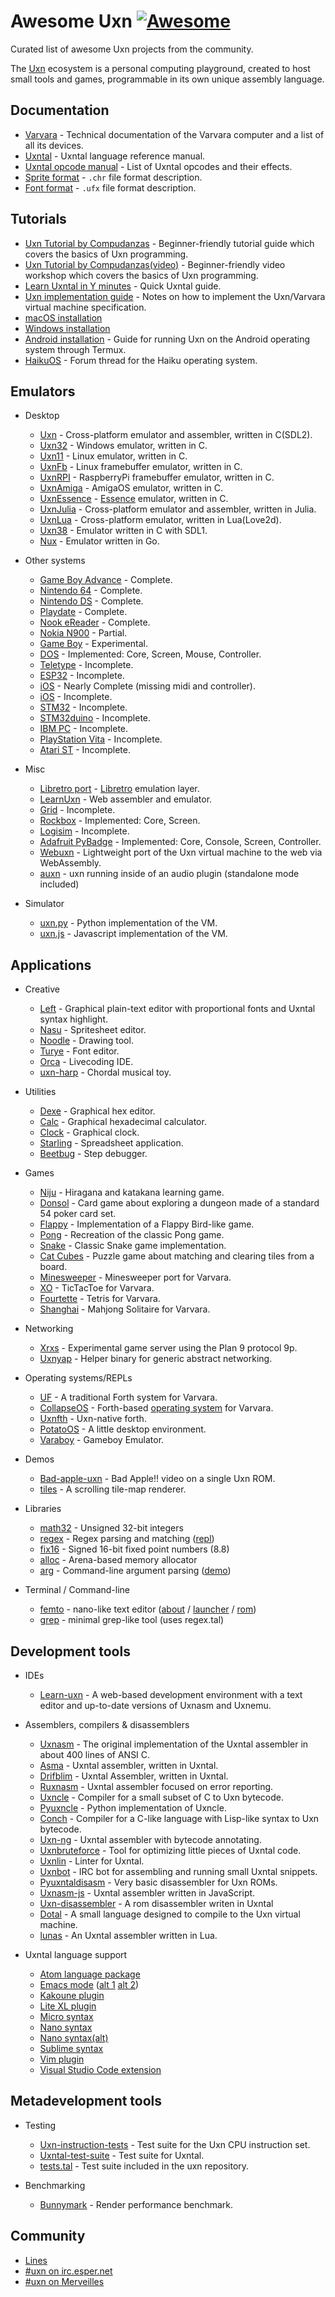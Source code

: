 # Awesome Uxn [![Awesome](https://awesome.re/badge.svg)](https://awesome.re)

Curated list of awesome Uxn projects from the community.

The [Uxn](https://100r.co/site/uxn.html) ecosystem is a personal computing playground, created to host small tools and games, programmable in its own unique assembly language.

## Documentation

- [Varvara](https://wiki.xxiivv.com/site/varvara.html) - Technical documentation of the Varvara computer and a list of all its devices.
- [Uxntal](https://wiki.xxiivv.com/site/uxntal.html) - Uxntal language reference manual.
- [Uxntal opcode manual](https://wiki.xxiivv.com/site/uxntal_reference.html) - List of Uxntal opcodes and their effects.
- [Sprite format](https://wiki.xxiivv.com/site/chr_format.html) - `.chr` file format description.
- [Font format](https://wiki.xxiivv.com/site/ufx_format.html) - `.ufx` file format description.

## Tutorials

- [Uxn Tutorial by Compudanzas](https://compudanzas.net/uxn_tutorial.html) - Beginner-friendly tutorial guide which covers the basics of Uxn programming.
- [Uxn Tutorial by Compudanzas(video)](https://www.youtube.com/watch?v=LrNuq_JgaOA) - Beginner-friendly video workshop which covers the basics of Uxn programming.
- [Learn Uxntal in Y minutes](https://learnxinyminutes.com/docs/uxntal/) - Quick Uxntal guide.
- [Uxn implementation guide](https://github.com/DeltaF1/uxn-impl-guide) - Notes on how to implement the Uxn/Varvara virtual machine specification.
- [macOS installation](https://eli.li/2021/09/27/how-to-install-uxn-on-macos)
- [Windows installation](https://itch.io/t/1605965/a-quick-guide-to-running-this-software)
- [Android installation](https://llllllll.co/t/uxn-virtual-computer/46103/253) - Guide for running Uxn on the Android operating system through Termux.
- [HaikuOS](https://discuss.haiku-os.org/t/uxn-ecosystem-on-haiku/12209) - Forum thread for the Haiku operating system.

## Emulators

* Desktop

  - [Uxn](https://git.sr.ht/~rabbits/uxn) - Cross-platform emulator and assembler, written in C(SDL2).
  - [Uxn32](https://github.com/randrew/uxn32) - Windows emulator, written in C.
  - [Uxn11](https://git.sr.ht/~rabbits/uxn11) - Linux emulator, written in C.
  - [UxnFb](https://git.badd10de.dev/uxnfb) - Linux framebuffer emulator, written in C.
  - [UxnRPI](https://git.badd10de.dev/uxnrpi) - RaspberryPi framebuffer emulator, written in C.
  - [UxnAmiga](https://code.mathr.co.uk/uxn-amiga) - AmigaOS emulator, written in C.
  - [UxnEssence](https://gitlab.com/nakst/essence/-/tree/master/ports/uxn) - [Essence](https://gitlab.com/nakst/essence) emulator, written in C.
  - [UxnJulia](https://github.com/Ismael-VC/Varvara.jl) - Cross-platform emulator and assembler, written in Julia.
  - [UxnLua](https://github.com/DeltaF1/uxn-lua) - Cross-platform emulator, written in Lua(Love2d).
  - [Uxn38](http://zzo38computer.org/fossil/uxn.ui) - Emulator written in C with SDL1.
  - [Nux](https://github.com/nf/nux) - Emulator written in Go.

* Other systems

  - [Game Boy Advance](https://git.badd10de.dev/uxngba) - Complete.
  - [Nintendo 64](https://git.badd10de.dev/uxn64) - Complete.
  - [Nintendo DS](https://github.com/asiekierka/uxnds) - Complete.
  - [Playdate](https://git.sr.ht/~rabbits/uxn-playdate) - Complete.
  - [Nook eReader](https://git.badd10de.dev/uxnnst/) - Complete.
  - [Nokia N900](https://git.sr.ht/~foura/uxn900) - Partial.
  - [Game Boy](https://github.com/tbsp/uxngb) - Experimental.
  - [DOS](https://git.sr.ht/~rabbits/uxn-vga) - Implemented: Core, Screen, Mouse, Controller.
  - [Teletype](https://github.com/csboling/teluxn) - Incomplete.
  - [ESP32](https://github.com/max22-/uxn-esp32) - Incomplete.
  - [iOS](https://github.com/paiv/uxn-ios) - Nearly Complete (missing midi and controller).
  - [iOS](https://github.com/kylestew/UxniOS) - Incomplete.
  - [STM32](https://github.com/kylestew/armuxn) - Incomplete.
  - [STM32duino](https://github.com/cassvs/arduxno-demo) - Incomplete.
  - [IBM PC](https://github.com/cr1901/pcuxn) - Incomplete.
  - [PlayStation Vita](https://github.com/ivodopiviz/uxnvita) - Incomplete.
  - [Atari ST](https://framagit.org/Bartitsu59/stuxn) - Incomplete.

* Misc

  - [Libretro port](https://github.com/kivutar/uxn) - [Libretro](https://www.libretro.com/) emulation layer.
  - [LearnUxn](https://git.sr.ht/~metasyn/learn-uxn/) - Web assembler and emulator.
  - [Grid](https://tildegit.org/nihilazo/grid-uxn) - Incomplete.
  - [Rockbox](https://tilde.town/~nihilazo/varvara_rockbox.html) - Implemented: Core, Screen.
  - [Logisim](https://github.com/DeltaF1/uxn-logisim) - Incomplete.
  - [Adafruit PyBadge](https://git.sr.ht/~poyu/uxn-pybadge) - Implemented: Core, Console, Screen, Controller.
  - [Webuxn](https://github.com/aduros/webuxn) - Lightweight port of the Uxn virtual machine to the web via WebAssembly.
  - [auxn](https://github.com/saucesaft/auxn) - uxn running inside of an audio plugin (standalone mode included)

* Simulator

  - [uxn.py](https://github.com/max22-/uxnemu.py) - Python implementation of the VM.
  - [uxn.js](https://git.sr.ht/~rabbits/uxn5) - Javascript implementation of the VM.

## Applications

* Creative

  - [Left](https://wiki.xxiivv.com/site/left.html) - Graphical plain-text editor with proportional fonts and Uxntal syntax highlight.
  - [Nasu](https://wiki.xxiivv.com/site/nasu.html) - Spritesheet editor.
  - [Noodle](https://wiki.xxiivv.com/site/noodle.html) - Drawing tool.
  - [Turye](https://wiki.xxiivv.com/site/turye.html) - Font editor.
  - [Orca](https://wiki.xxiivv.com/site/orca.html) - Livecoding IDE.
  - [uxn-harp](https://github.com/lynn/uxn-harp) - Chordal musical toy.

* Utilities

  - [Dexe](https://wiki.xxiivv.com/site/dexe.html) - Graphical hex editor.
  - [Calc](https://git.sr.ht/~rabbits/uxn/tree/main/item/projects/software/calc.tal) - Graphical hexadecimal calculator.
  - [Clock](https://git.sr.ht/~rabbits/uxn/tree/main/item/projects/examples/devices/datetime.tal) - Graphical clock.
  - [Starling](https://git.sr.ht/~cabrendan/starling) - Spreadsheet application.
  - [Beetbug](https://git.sr.ht/~rabbits/beetbug) - Step debugger.

* Games

  - [Niju](https://hundredrabbits.itch.io/niju) - Hiragana and katakana learning game.
  - [Donsol](https://hundredrabbits.itch.io/donsol) - Card game about exploring a dungeon made of a standard 54 poker card set.
  - [Flappy](https://github.com/keijiro/uxn-sketches/blob/main/flappy.tal) - Implementation of a Flappy Bird-like game.
  - [Pong](https://compudanzas.net/uxn_tutorial_day_6.html) - Recreation of the classic Pong game.
  - [Snake](https://git.sr.ht/~rabbits/uxn/tree/main/item/projects/examples/demos/snake.tal) - Classic Snake game implementation.
  - [Cat Cubes](https://pup.town/catcubes.html) - Puzzle game about matching and clearing tiles from a board.
  - [Minesweeper](https://git.sr.ht/~rabbits/minesweeper) - Minesweeper port for Varvara.
  - [XO](https://garden.bouncepaw.com/hypha/xo.tal) - TicTacToe for Varvara.
  - [Fourtette](https://github.com/nf/fourtette) - Tetris for Varvara.
  - [Shanghai](https://github.com/lynn/shanghai) - Mahjong Solitaire for Varvara.

* Networking

  - [Xrxs](https://nilfm.cc/git/xrxs/about/) - Experimental game server using the Plan 9 protocol 9p.
  - [Uxnyap](https://github.com/klardotsh/uxnyap) - Helper binary for generic abstract networking.

* Operating systems/REPLs

  - [UF](http://www.call-with-current-continuation.org/uf/uf.html) - A traditional Forth system for Varvara.
  - [CollapseOS](https://github.com/schierlm/collapseos-uxn) - Forth-based [operating system](http://collapseos.org/) for Varvara.
  - [Uxnfth](https://git.sr.ht/~binarycat/uxnfth) - Uxn-native forth.
  - [PotatoOS](http://wiki.xxiivv.com/site/potato.html) - A little desktop environment.
  - [Varaboy](https://github.com/tbsp/varaboy) - Gameboy Emulator.

* Demos

  - [Bad-apple-uxn](https://github.com/karolbelina/bad-apple-uxn) - Bad Apple!! video on a single Uxn ROM.
  - [tiles](https://codeberg.org/kira/uxn-demos/src/branch/master/tiles.tal) - A scrolling tile-map renderer.

* Libraries

  - [math32](http://plastic-idolatry.com/erik/nxu/math32.tal) - Unsigned 32-bit integers
  - [regex](http://plastic-idolatry.com/erik/nxu/regex.tal) - Regex parsing and matching ([repl](http://plastic-idolatry.com/erik/nxu/repl-regex.tal))
  - [fix16](http://plastic-idolatry.com/erik/nxu/fix16.tal) - Signed 16-bit fixed point numbers (8.8)
  - [alloc](http://plastic-idolatry.com/erik/nxu/alloc.tal) - Arena-based memory allocator
  - [arg](http://plastic-idolatry.com/erik/nxu/arg.tal) - Command-line argument parsing ([demo](http://plastic-idolatry.com/erik/nxu/alloc-demo.tal))

* Terminal / Command-line

  - [femto](http://plastic-idolatry.com/erik/nxu/femto.tal) - nano-like text editor ([about](http://plastic-idolatry.com/erik/nxu/femto.txt) / [launcher](http://plastic-idolatry.com/erik/nxu/femto) / [rom](http://plastic-idolatry.com/erik/nxu/femto.rom))
  - [grep](http://plastic-idolatry.com/erik/nxu/grep.tal) - minimal grep-like tool (uses regex.tal)

## Development tools

* IDEs

  - [Learn-uxn](https://metasyn.srht.site/learn-uxn/) - A web-based development environment with a text editor and up-to-date versions of Uxnasm and Uxnemu.

* Assemblers, compilers & disassemblers

  - [Uxnasm](https://git.sr.ht/~rabbits/uxn/tree/main/item/src/uxnasm.c) - The original implementation of the Uxntal assembler in about 400 lines of ANSI C.
  - [Asma](https://git.sr.ht/~rabbits/uxn/tree/main/item/projects/software/asma.tal) - Uxntal assembler, written in Uxntal.
  - [Drifblim](https://wiki.xxiivv.com/site/drifblim.html) - Uxntal Assembler, written in Uxntal.
  - [Ruxnasm](https://github.com/karolbelina/ruxnasm) - Uxntal assembler focused on error reporting.
  - [Uxncle](https://github.com/CPunch/Uxncle) - Compiler for a small subset of C to Uxn bytecode.
  - [Pyuxncle](https://github.com/CPunch/Pyuxncle) - Python implementation of Uxncle.
  - [Conch](https://github.com/Armael/conch) - Compiler for a C-like language with Lisp-like syntax to Uxn bytecode.
  - [Uxn-ng](https://git.sr.ht/~tenshi/uxn-ng) - Uxntal assembler with bytecode annotating.
  - [Uxnbruteforce](https://github.com/max22-/uxnbruteforce) - Tool for optimizing little pieces of Uxntal code.
  - [Uxnlin](https://git.sr.ht/~rabbits/uxnlin) - Linter for Uxntal.
  - [Uxnbot](https://git.sr.ht/~alderwick/uxnbot) - IRC bot for assembling and running small Uxntal snippets.
  - [Pyuxntaldisasm](https://github.com/DeltaF1/pyuxntaldisasm) - Very basic disassembler for Uxn ROMs.
  - [Uxnasm-js](https://github.com/rafapaezbas/uxnasm-js) - Uxntal assembler written in JavaScript.
  - [Uxn-disassembler](https://github.com/Liorst4/uxn-disassembler) - A rom disassembler writen in Uxntal 
  - [Dotal](https://github.com/HParker/dotal) - A small language designed to compile to the Uxn virtual machine.
  - [lunas](https://github.com/ThaCuber/lunas) - An Uxntal assembler written in Lua.

* Uxntal language support

  - [Atom language package](https://atom.io/packages/language-uxntal)
  - [Emacs mode](https://github.com/non/uxntal-mode) ([alt 1](https://github.com/xaderfos/uxntal-mode) [alt 2](https://github.com/rafapaezbas/uxntal-mode))
  - [Kakoune plugin](https://git.sr.ht/~athorp96/uxntal.kak)
  - [Lite XL plugin](https://raw.githubusercontent.com/lite-xl/lite-xl-plugins/master/plugins/language_tal.lua)
  - [Micro syntax](https://hacklab.nilfm.cc/dotfiles/blob/main/micro/syntax/uxn.yaml)
  - [Nano syntax](https://codeberg.org/sejo/uxntal.nanorc)
  - [Nano syntax(alt)](https://git.sr.ht/~cassvs/uxntal-nano)
  - [Sublime syntax](https://git.sr.ht/~rabbits/uxn/tree/main/item/etc/syntax-highlight/tal.sublime-syntax)
  - [Vim plugin](https://github.com/karolbelina/uxntal.vim)
  - [Visual Studio Code extension](https://marketplace.visualstudio.com/items?itemName=karolbelina.uxntal)

## Metadevelopment tools

* Testing

  - [Uxn-instruction-tests](https://github.com/DeltaF1/uxn-instruction-tests) - Test suite for the Uxn CPU instruction set.
  - [Uxntal-test-suite](https://github.com/karolbelina/uxntal-test-suite) - Test suite for Uxntal.
  - [tests.tal](https://git.sr.ht/~rabbits/uxn/tree/main/item/projects/utils/tests.tal) - Test suite included in the uxn repository.

* Benchmarking

  - [Bunnymark](https://codeberg.org/kira/uxn-demos/src/branch/master/bunnymark.tal) - Render performance benchmark.

## Community

- [Lines](https://llllllll.co/t/uxn-virtual-computer/46103)
- [#uxn on irc.esper.net](https://webchat.esper.net/?channels=uxn)
- [#uxn on Merveilles](https://merveilles.town/tags/uxn)
